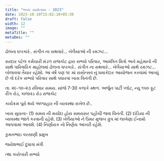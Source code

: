 ```yaml
---
title: "ભવ્ય રાસોત્સવ - 2023"
date: 2023-10-10T15:02:10+05:30
draft: false
width: 12
image: ""
metaTitle: ""
metaDes: ""
---
```

ઢોલના ધબકારે.. સંગીત ના સથવારે... ખેલૈયાઓ ની રમઝટ...

સરદાર પટેલ કર્મચારી મંડળ રાજકોટ દ્રારા સભ્યો પરિવાર, આમંત્રિત મિત્રો અને મહેમાનો ની સાથે પારિવારિક માહોલમાં ઢોલના ધબકારે.. સંગીત ના સથવારે... ખેલૈયાઓ સાથે રમઝટ... બોલાવવા તૈયાર રહેશો. આ વર્ષે પણ ૧૯ માં રાસોત્સવ નું ધમાકેદાર આયોજન કરવામાં આવ્યું છે તો દરેક સભ્યો પરિવાર સાથે પધારવા ખાસ વિનંતી છે.

તા.
૨૯-૧૦-૨૩ રવિવાર
સમય.
સાંજે 7-30 કલાકે
સ્થળ.
અર્જુન પાર્ટી પ્લોટ, ન્યુ ૧૫૦ ફૂટ રીંગ રોડ, કાલાવડ રોડ રાજકોટ

કાર્યક્રમ પૂરો થયે અલ્પાહાર ની વ્યવસ્થા રાખેલ છે..

ખાસ સૂચના-
(1) સમય ની મર્યાદા હોય સમયસર પહોંચી જવા વિનંતી.
(2) દાંડિયા ની વ્યવસ્થા જાતે કરવાની રહેશે.
(3) ખેલૈયાઓ ને ઉમર મુજબ ગ્રુપ માં લાખેણા ઈનામો આપવામાં આવશે.
(4) નિર્ણાયક નો નિર્ણય આખરી રહેશે.

કુમનભાઇ વરસાણી
પ્રમુખ

જયેશભાઈ દુધાત્રા
મંત્રી

ત્થા કારોબારી સભ્યો
